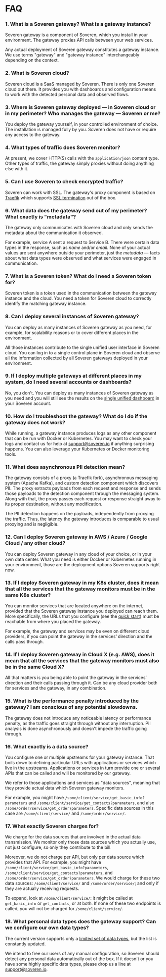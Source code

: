 # FAQ

### 1. What is a Soveren gateway? What is a gateway instance?
    
Soveren gateway is a component of Soveren, which you install in your environment. The gateway proxies API calls between your web services. 
    
Any actual deployment of Soveren gateway constitutes a gateway instance. We use terms "gateway" and "gateway instance" interchangeably depending on the context.


### 2. What is Soveren cloud?
    
Soveren cloud is a SaaS managed by Soveren. There is only one Soveren cloud out there. 
It provides you with dashboards and configuration means to work with the detected personal data and observed flows.

    
### 3. Where is Soveren gateway deployed — in Soveren cloud or in my perimeter? Who manages the gateway — Soveren or me?

You deploy the gateway yourself, in your controlled environment of choice. 
The installation is managed fully by you. Soveren does not have or require any access to the gateway.
    

### 4. What types of traffic does Soveren monitor?

At present, we cover HTTP(S) calls with the `application/json` content type. Other types of traffic, the gateway simply proxies without doing anything else with it.


### 5. Can I use Soveren to check encrypted traffic?


Soveren can work with SSL. The gateway's proxy component is based on [Traefik](https://traefik.io) which supports [SSL termination](https://doc.traefik.io/traefik/routing/routers/#tls) out of the box.

### 6. What data does the gateway send out of my perimeter? What exactly is "metadata"?

The gateway only communicates with Soveren cloud and only sends the metadata about the communication it observed.  
    
For example, service A sent a request to Service B. There were certain data types in the response, such as *name* and/or *email*. 
None of your actual values are sent anywhere outside your perimeter, just the *metadata* — facts about what data types were observed and what services were engaged in communication.


### 7. What is a Soveren token? What do I need a Soveren token for? 

Soveren token is a token used in the communication between the gateway instance and the cloud. 
You need a token for Soveren cloud to correctly identify the matching gateway instance. 


### 8. Can I deploy several instances of Soveren gateway?

You can deploy as many instances of Soveren gateway as you need, for example, for scalability reasons or to cover different places in the environment. 

All those instances contribute to the single unified user interface in Soveren cloud. 
You can log in to a single control plane in Soveren cloud and observe all the information collected by all Soveren gateways deployed in your environment.


### 9. If I deploy multiple gateways at different places in my system, do I need several accounts or dashboards?

No, you don't. You can deploy as many instances of Soveren gateway as you need and you will still see the results on the [single unified dashboard](https://app.soveren.io/) in your Soveren account.


### 10. How do I troubleshoot the gateway? What do I do if the gateway does not work?
    
While running, a gateway instance produces logs as any other component that can be run with Docker or Kubernetes. 
You may want to check your logs and contact us for help at [support@soveren.io](mailto:support@soveren.io) if anything surprising happens.
You can also leverage your Kubernetes or Docker monitoring tools.


### 11. What does asynchronous PII detection mean?

The gateway consists of a proxy (a Traefik fork), asynchronous messaging system (Apache Kafka), and custom detection component which discovers PII. 
The proxy extracts payloads from each request and response and sends those payloads to the detection component through the messaging system. 
Along with that, the proxy passes each request or response straight away to its proper destination, without any modification. 

The PII detection happens on the payloads, independently from proxying the traffic. 
Thus, the latency the gateway introduces is comparable to usual proxying and is negligible.

### 12. Can I deploy Soveren gateway in AWS / Azure / Google Cloud / any other cloud?

You can deploy Soveren gateway in any cloud of your choice, or in your own data center. 
What you need is either Docker or Kubernetes running in your environment, those are the deployment options Soveren supports right now.


###  13. If I deploy Soveren gateway in my K8s cluster, does it mean that all the services that the gateway monitors must be in the same K8s cluster?

You can monitor services that are located anywhere on the internet, provided that the Soveren gateway instance you deployed can reach them. 
More specifically, the URLs that you configure (see the [quick start](../../getting-started/quick-start)) must be reachable from where you placed the gateway.

For example, the gateway and services may be even on different cloud providers, if you can point the gateway in the services’ direction and the calls pass through.


### 14. If I deploy Soveren gateway in Cloud X (e.g. AWS), does it mean that all the services that the gateway monitors must also be in the same Cloud X? 

All that matters is you being able to point the gateway in the services’ direction and their calls passing through it. 
Can be any cloud provider both for services and the gateway, in any combination.

### 15. What is the performance penalty introduced by the gateway? I am conscious of any potential slowdowns.

The gateway does not introduce any noticeable latency or performance penalty, as the traffic goes straight through without any interruption. 
PII analysis is done asynchronously and doesn't impede the traffic going through.

### 16. What exactly is a data source?
You configure one or multiple upstreams for your gateway instance. 
That boils down to defining particular URLs with applications or services which live in the upstreams. 
Applications or services in turn provide one or several APIs that can be called and will be monitored by our gateway.

We refer to those applications and  services as "data sources", meaning that they provide actual data which Soveren gateway monitors.

For example, you might have `/some/client/service/get_basic_info?parameters` and `/some/client/service/get_contacts?parameters`, and also `/some/order/service/get_order?parameters`. 
Specific data sources in this case are `/some/client/service/` and `/some/order/service/`.


### 17. What exactly Soveren charges for?

We charge for the data sources that are involved in the actual data transmission. We monitor only those data sources which you actually use, not just configure, so only they contribute to the bill.

Moreover, we do not charge per API, but only per data source which provides that API.
For example, you might have `/some/client/service/get_basic_info?parameters`, `/some/client/service/get_contacts?parameters`, and `/some/order/service/get_order?parameters`.
We would charge for these two data sources: `/some/client/service/` and `/some/order/service/`; and only if they are actually receiving requests.

To expand, look at `/some/client/service/`: it might be called at `get_basic_info` or `get_contacts`, or at both. 
If none of these two endpoints is called, you will not be charged for `/some/client/service/`.

### 18. What personal data types does the gateway support? Can we configure our own data types?

The current version supports only a [limited set of data types](../../dashboards/overview/#pii-types), but the list is constantly updated. 

We intend to free our users of any manual configuration, so Soveren should detect any personal data automatically out of the box.
If it doesn't or you have some highly specific data types, please drop us a line at [support@soveren.io](mailto:support@soveren.io).


    









